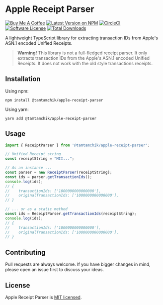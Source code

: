# Apple Receipt Parser

[![Buy Me A Coffee][ico-coffee]][link-coffee]
[![Latest Version on NPM][ico-version]][link-npm]
[![CircleCI][ico-circleci]][link-circleci]
[![Software License][ico-license]](./LICENSE)
[![Total Downloads][ico-downloads]][link-downloads]

A lightweight TypeScript library for extracting transaction IDs from Apple's ASN.1 encoded Unified Receipts.

> **Warning!** This library is not a full-fledged receipt parser. 
> It only extracts transaction IDs from the Apple's ASN.1 encoded Unified Receipts.
> It does not work with the old style transactions receipts.

## Installation

Using npm:

```shell
npm install @tamtamchik/apple-receipt-parser
```

Using yarn:

```shell
yarn add @tamtamchik/apple-receipt-parser
```

## Usage

```typescript
import { ReceiptParser } from '@tamtamchik/apple-receipt-parser';

// Unified Receipt string 
const receiptString = "MII...";

// As an instance ...
const parser = new ReceiptParser(receiptString);
const ids = parser.getTransactionIds();
console.log(ids);
// { 
//    transactionIds: ['1000000000000000'], 
//    originalTransactionIds: ['1000000000000000'], 
// }

// ... or as a static method
const ids = ReceiptParser.getTransactionIds(receiptString);
console.log(ids);
// { 
//    transactionIds: ['1000000000000000'], 
//    originalTransactionIds: ['1000000000000000'], 
// }
```

## Contributing

Pull requests are always welcome. If you have bigger changes in mind, please open an issue first to discuss your ideas.

## License

Apple Receipt Parser is [MIT licensed](./LICENSE).

[ico-coffee]: https://img.shields.io/badge/Buy%20Me%20A-Coffee-%236F4E37.svg?style=flat-square
[ico-version]: https://img.shields.io/npm/v/@tamtamchik/apple-receipt-parser.svg?style=flat-square
[ico-license]: https://img.shields.io/npm/l/@tamtamchik/apple-receipt-parser.svg?style=flat-square
[ico-downloads]: https://img.shields.io/npm/dt/@tamtamchik/apple-receipt-parser.svg?style=flat-square
[ico-circleci]: https://img.shields.io/circleci/build/github/tamtamchik/apple-receipt-parser.svg?style=flat-square

[link-coffee]: https://www.buymeacoffee.com/tamtamchik
[link-npm]: https://www.npmjs.com/package/@tamtamchik/apple-receipt-parser
[link-downloads]: https://www.npmjs.com/package/@tamtamchik/apple-receipt-parser
[link-circleci]: https://app.circleci.com/pipelines/github/tamtamchik/apple-receipt-parser?branch=main
